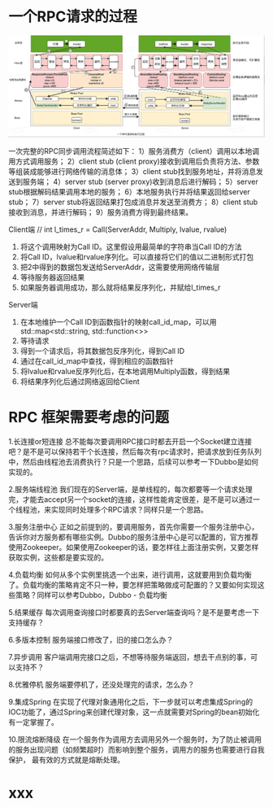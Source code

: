 # 一个RPC请求的过程
![image](https://raw.githubusercontent.com/lewiszlw/notebooks/master/assets/middleware/%E4%B8%80%E4%B8%AARPC%E8%AF%B7%E6%B1%82%E7%9A%84%E8%BF%87%E7%A8%8B.png)

一次完整的RPC同步调用流程简述如下：
1）服务消费方（client）调用以本地调用方式调用服务；
2）client stub (client proxy)接收到调用后负责将方法、参数等组装成能够进行网络传输的消息体；
3）client stub找到服务地址，并将消息发送到服务端；
4）server stub (server proxy)收到消息后进行解码；
5）server stub根据解码结果调用本地的服务；
6）本地服务执行并将结果返回给server stub；
7）server stub将返回结果打包成消息并发送至消费方；
8）client stub接收到消息，并进行解码；
9）服务消费方得到最终结果。

Client端 
// int l_times_r = Call(ServerAddr, Multiply, lvalue, rvalue)
1. 将这个调用映射为Call ID。这里假设用最简单的字符串当Call ID的方法
2. 将Call ID，lvalue和rvalue序列化。可以直接将它们的值以二进制形式打包
3. 把2中得到的数据包发送给ServerAddr，这需要使用网络传输层
4. 等待服务器返回结果
5. 如果服务器调用成功，那么就将结果反序列化，并赋给l_times_r

Server端
1. 在本地维护一个Call ID到函数指针的映射call_id_map，可以用std::map<std::string, std::function<>>
2. 等待请求
3. 得到一个请求后，将其数据包反序列化，得到Call ID
4. 通过在call_id_map中查找，得到相应的函数指针
5. 将lvalue和rvalue反序列化后，在本地调用Multiply函数，得到结果
6. 将结果序列化后通过网络返回给Client



# RPC 框架需要考虑的问题
1.长连接or短连接
总不能每次要调用RPC接口时都去开启一个Socket建立连接吧？是不是可以保持若干个长连接，然后每次有rpc请求时，把请求放到任务队列中，然后由线程池去消费执行？只是一个思路，后续可以参考一下Dubbo是如何实现的。

2.服务端线程池
我们现在的Server端，是单线程的，每次都要等一个请求处理完，才能去accept另一个socket的连接，这样性能肯定很差，是不是可以通过一个线程池，来实现同时处理多个RPC请求？同样只是一个思路。

3.服务注册中心
正如之前提到的，要调用服务，首先你需要一个服务注册中心，告诉你对方服务都有哪些实例。Dubbo的服务注册中心是可以配置的，官方推荐使用Zookeeper。如果使用Zookeeper的话，要怎样往上面注册实例，又要怎样获取实例，这些都是要实现的。

4.负载均衡
如何从多个实例里挑选一个出来，进行调用，这就要用到负载均衡了。负载均衡的策略肯定不只一种，要怎样把策略做成可配置的？又要如何实现这些策略？同样可以参考Dubbo，Dubbo - 负载均衡

5.结果缓存
每次调用查询接口时都要真的去Server端查询吗？是不是要考虑一下支持缓存？

6.多版本控制
服务端接口修改了，旧的接口怎么办？

7.异步调用
客户端调用完接口之后，不想等待服务端返回，想去干点别的事，可以支持不？

8.优雅停机
服务端要停机了，还没处理完的请求，怎么办？

9.集成Spring
在实现了代理对象通用化之后，下一步就可以考虑集成Spring的IOC功能了，通过Spring来创建代理对象，这一点就需要对Spring的bean初始化有一定掌握了。

10.限流熔断降级
在一个服务作为调用方去调用另外一个服务时，为了防止被调用的服务出现问题（如频繁超时）而影响到整个服务，调用方的服务也需要进行自我保护， 最有效的方式就是熔断处理。

# xxx